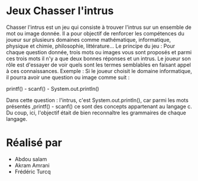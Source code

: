 # Jeux Chasser l'intrus

Chasser l'intrus est un jeu qui consiste à trouver l'intrus sur un ensemble de mot ou image donnée. Il a pour objectif de renforcer les compétences du joueur sur plusieurs domaines comme mathématique, informatique, physique et chimie, philosophie, littérature...
Le principe du jeu :
Pour chaque question donnée, trois mots ou images vous sont proposés et parmi ces trois mots il n'y a que deux bonnes réponses et un intrus. Le joueur son rôle est d'essayer de voir quels sont les termes semblables en faisant appel à ces connaissances.
Exemple :
Si le joueur choisit le domaine informatique, il pourra avoir une question ou image comme suit :

printf() - scanf() - System.out.println()

Dans cette question : l'intrus, c'est System.out.println(), car parmi les mots présentés ,printf() - scanf() ce sont des concepts appartenant au langage c.
Du coup, ici, l'objectif était de bien reconnaître les grammaires de chaque langage.

# Réalisé par

- Abdou salam
- Akram Amrani
- Frédéric Turcq
